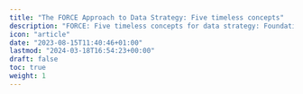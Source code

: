 ```yaml
---
title: "The FORCE Approach to Data Strategy: Five timeless concepts"
description: "FORCE: Five timeless concepts for data strategy: Foundation, Observation, Resilience, Competence and Expansion. Navigate using the menu, table of contents or search function."
icon: "article"
date: "2023-08-15T11:40:46+01:00"
lastmod: "2024-03-18T16:54:23+00:00"
draft: false
toc: true
weight: 1
---
```


